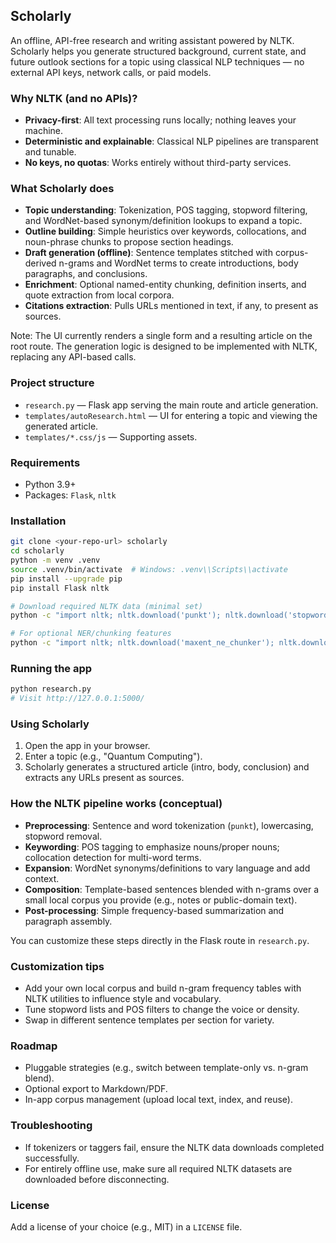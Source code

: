 ## Scholarly

An offline, API-free research and writing assistant powered by NLTK. Scholarly helps you generate structured background, current state, and future outlook sections for a topic using classical NLP techniques — no external API keys, network calls, or paid models.

### Why NLTK (and no APIs)?
- **Privacy-first**: All text processing runs locally; nothing leaves your machine.
- **Deterministic and explainable**: Classical NLP pipelines are transparent and tunable.
- **No keys, no quotas**: Works entirely without third-party services.

### What Scholarly does
- **Topic understanding**: Tokenization, POS tagging, stopword filtering, and WordNet-based synonym/definition lookups to expand a topic.
- **Outline building**: Simple heuristics over keywords, collocations, and noun-phrase chunks to propose section headings.
- **Draft generation (offline)**: Sentence templates stitched with corpus-derived n-grams and WordNet terms to create introductions, body paragraphs, and conclusions.
- **Enrichment**: Optional named-entity chunking, definition inserts, and quote extraction from local corpora.
- **Citations extraction**: Pulls URLs mentioned in text, if any, to present as sources.

Note: The UI currently renders a single form and a resulting article on the root route. The generation logic is designed to be implemented with NLTK, replacing any API-based calls.

### Project structure
- `research.py` — Flask app serving the main route and article generation.
- `templates/autoResearch.html` — UI for entering a topic and viewing the generated article.
- `templates/*.css/js` — Supporting assets.

### Requirements
- Python 3.9+
- Packages: `Flask`, `nltk`

### Installation
```bash
git clone <your-repo-url> scholarly
cd scholarly
python -m venv .venv
source .venv/bin/activate  # Windows: .venv\\Scripts\\activate
pip install --upgrade pip
pip install Flask nltk

# Download required NLTK data (minimal set)
python -c "import nltk; nltk.download('punkt'); nltk.download('stopwords'); nltk.download('wordnet'); nltk.download('omw-1.4'); nltk.download('averaged_perceptron_tagger')"

# For optional NER/chunking features
python -c "import nltk; nltk.download('maxent_ne_chunker'); nltk.download('words')"
```

### Running the app
```bash
python research.py
# Visit http://127.0.0.1:5000/
```

### Using Scholarly
1. Open the app in your browser.
2. Enter a topic (e.g., "Quantum Computing").
3. Scholarly generates a structured article (intro, body, conclusion) and extracts any URLs present as sources.

### How the NLTK pipeline works (conceptual)
- **Preprocessing**: Sentence and word tokenization (`punkt`), lowercasing, stopword removal.
- **Keywording**: POS tagging to emphasize nouns/proper nouns; collocation detection for multi-word terms.
- **Expansion**: WordNet synonyms/definitions to vary language and add context.
- **Composition**: Template-based sentences blended with n-grams over a small local corpus you provide (e.g., notes or public-domain text).
- **Post-processing**: Simple frequency-based summarization and paragraph assembly.

You can customize these steps directly in the Flask route in `research.py`.

### Customization tips
- Add your own local corpus and build n-gram frequency tables with NLTK utilities to influence style and vocabulary.
- Tune stopword lists and POS filters to change the voice or density.
- Swap in different sentence templates per section for variety.

### Roadmap
- Pluggable strategies (e.g., switch between template-only vs. n-gram blend).
- Optional export to Markdown/PDF.
- In-app corpus management (upload local text, index, and reuse).

### Troubleshooting
- If tokenizers or taggers fail, ensure the NLTK data downloads completed successfully.
- For entirely offline use, make sure all required NLTK datasets are downloaded before disconnecting.

### License
Add a license of your choice (e.g., MIT) in a `LICENSE` file.
